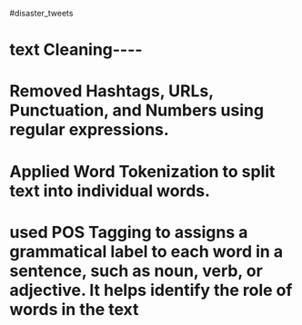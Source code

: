 #disaster_tweets
# text Cleaning----
# Removed Hashtags, URLs, Punctuation, and Numbers using regular expressions.
# Applied Word Tokenization to split text into individual words.
# used POS Tagging to assigns a grammatical label to each word in a sentence, such as noun, verb, or adjective. It helps identify the role of words in the text 
